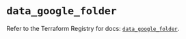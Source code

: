 # `data_google_folder`

Refer to the Terraform Registry for docs: [`data_google_folder`](https://registry.terraform.io/providers/hashicorp/google-beta/6.14.1/docs/data-sources/google_folder).

